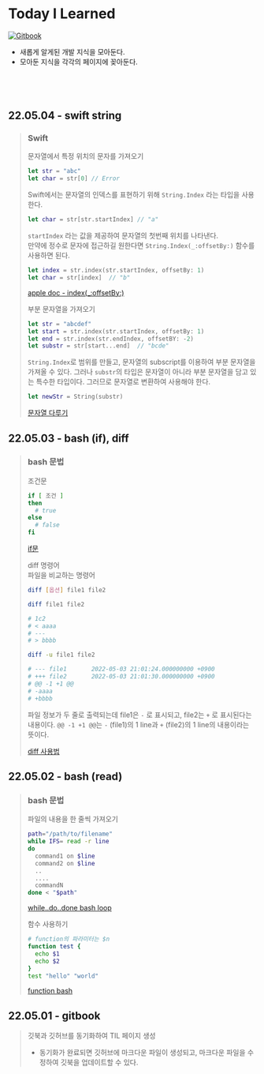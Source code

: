 # Today I Learned

  [![Gitbook](https://img.shields.io/badge/Gitbook-chanul.gitbook.io/til-blue.svg?style=for-the-badge&logo=gitbook)](https://chanul.gitbook.io/til/)
  
- 새롭게 알게된 개발 지식을 모아둔다.
- 모아둔 지식을 각각의 페이지에 꽂아둔다.

&nbsp;  
&nbsp;  
#


## 22.05.04 - swift string
> ### Swift
> 문자열에서 특정 위치의 문자를 가져오기
> ```Swift
> let str = "abc"
> let char = str[0] // Error
> ```
> Swift에서는 문자열의 인덱스를 표현하기 위해 `String.Index` 라는 타입을 사용한다.
> ```swift
> let char = str[str.startIndex] // "a"
> ```
> `startIndex` 라는 값을 제공하여 문자열의 첫번째 위치를 나타낸다.  
> 만약에 정수로 문자에 접근하길 원한다면 `String.Index(_:offsetBy:)` 함수를 사용하면 된다.
> ```swift
> let index = str.index(str.startIndex, offsetBy: 1)
> let char = str[index]  // "b"
> ```
> [apple doc - index(_:offsetBy:)](https://developer.apple.com/documentation/swift/string/1786175-index)  
> 
> 부분 문자열을 가져오기
> ```swift
> let str = "abcdef"
> let start = str.index(str.startIndex, offsetBy: 1)
> let end = str.index(str.endIndex, offsetBY: -2)
> let substr = str[start...end]  // "bcde"
> ```
> `String.Index`로 범위를 만들고, 문자열의 subscript를 이용하여 부분 문자열을 가져올 수 있다. 그러나 `substr`의 타입은 문자열이 아니라 부분 문자열을 담고 있는 특수한 타입이다. 그러므로 문자열로 변환하여 사용해야 한다.
> ```swift
> let newStr = String(substr)
> ```
> [문자열 다루기](http://seorenn.blogspot.com/2018/05/swift-string-index.html)

## 22.05.03 - bash (if), diff
> 
> ### bash 문법
> 조건문
> ```bash
> if [ 조건 ]
> then
> 	# true
> else
> 	# false
> fi
> ```
> [if문](https://ansan-survivor.tistory.com/539)  
> 
> diff 명령어  
> 파일을 비교하는 명령어
> ```bash
> diff [옵션] file1 file2
> ```
> ```bash
> diff file1 file2
> 
> # 1c2   
> # < aaaa
> # ---
> # > bbbb
> ```
> ```bash
> diff -u file1 file2
> 
> # --- file1       2022-05-03 21:01:24.000000000 +0900
> # +++ file2       2022-05-03 21:01:30.000000000 +0900
> # @@ -1 +1 @@
> # -aaaa
> # +bbbb
> ```
> 파일 정보가 두 줄로 출력되는데 file1은 `-` 로 표시되고, file2는 `+` 로 표시된다는 내용이다. `@@ -1 +1 @@`는 `-` (file1)의 1 line과 `+` (file2)의 1 line의 내용이라는 뜻이다.
>   
> [diff 사용법](https://muyu.tistory.com/entry/diff-%EC%82%AC%EC%9A%A9%EB%B2%95)

## 22.05.02 - bash (read)
> ### bash 문법  
> 파일의 내용을 한 줄씩 가져오기
> ```bash
> path="/path/to/filename"
> while IFS= read -r line
> do
> 	command1 on $line
> 	command2 on $line
> 	..
> 	....
> 	commandN
> done < "$path"
> ```    
> [while..do..done bash loop](https://bash.cyberciti.biz/guide/While_loop)  
> 
> 함수 사용하기
> ```bash
> # function의 파라미터는 $n
> function test {
> 	echo $1
> 	echo $2
> }
> test "hello" "world"
> ```
> [function bash](https://www.fun25.co.kr/blog/bash-function-example/?category=005)

## 22.05.01 - gitbook
> 깃북과 깃허브를 동기화하여 TIL 페이지 생성  
>  - 동기화가 완료되면 깃허브에 마크다운 파일이 생성되고, 마크다운 파일을 수정하여 깃북을 업데이트할 수 있다.

